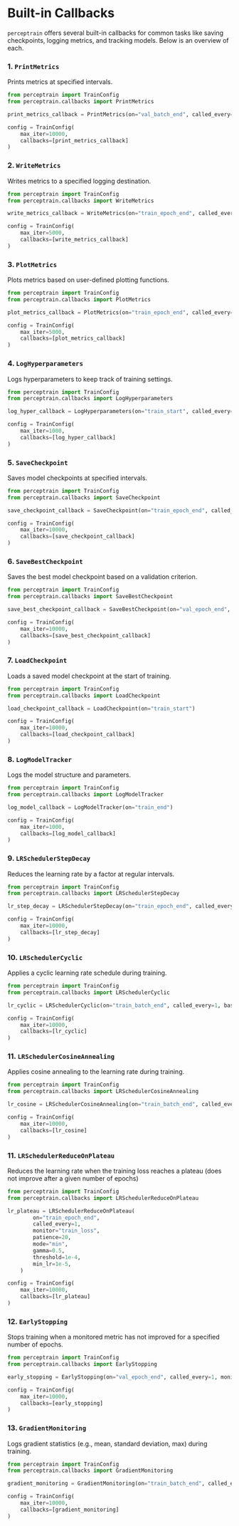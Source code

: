 
# Built-in Callbacks

`perceptrain` offers several built-in callbacks for common tasks like saving checkpoints, logging metrics, and tracking models. Below is an overview of each.

### 1. `PrintMetrics`

Prints metrics at specified intervals.

```python exec="on" source="material-block" html="1"
from perceptrain import TrainConfig
from perceptrain.callbacks import PrintMetrics

print_metrics_callback = PrintMetrics(on="val_batch_end", called_every=100)

config = TrainConfig(
    max_iter=10000,
    callbacks=[print_metrics_callback]
)
```

### 2. `WriteMetrics`

Writes metrics to a specified logging destination.

```python exec="on" source="material-block" html="1"
from perceptrain import TrainConfig
from perceptrain.callbacks import WriteMetrics

write_metrics_callback = WriteMetrics(on="train_epoch_end", called_every=50)

config = TrainConfig(
    max_iter=5000,
    callbacks=[write_metrics_callback]
)
```

### 3. `PlotMetrics`

Plots metrics based on user-defined plotting functions.

```python exec="on" source="material-block" html="1"
from perceptrain import TrainConfig
from perceptrain.callbacks import PlotMetrics

plot_metrics_callback = PlotMetrics(on="train_epoch_end", called_every=100)

config = TrainConfig(
    max_iter=5000,
    callbacks=[plot_metrics_callback]
)
```

### 4. `LogHyperparameters`

Logs hyperparameters to keep track of training settings.

```python exec="on" source="material-block" html="1"
from perceptrain import TrainConfig
from perceptrain.callbacks import LogHyperparameters

log_hyper_callback = LogHyperparameters(on="train_start", called_every=1)

config = TrainConfig(
    max_iter=1000,
    callbacks=[log_hyper_callback]
)
```

### 5. `SaveCheckpoint`

Saves model checkpoints at specified intervals.

```python exec="on" source="material-block" html="1"
from perceptrain import TrainConfig
from perceptrain.callbacks import SaveCheckpoint

save_checkpoint_callback = SaveCheckpoint(on="train_epoch_end", called_every=100)

config = TrainConfig(
    max_iter=10000,
    callbacks=[save_checkpoint_callback]
)
```

### 6. `SaveBestCheckpoint`

Saves the best model checkpoint based on a validation criterion.

```python exec="on" source="material-block" html="1"
from perceptrain import TrainConfig
from perceptrain.callbacks import SaveBestCheckpoint

save_best_checkpoint_callback = SaveBestCheckpoint(on="val_epoch_end", called_every=10)

config = TrainConfig(
    max_iter=10000,
    callbacks=[save_best_checkpoint_callback]
)
```

### 7. `LoadCheckpoint`

Loads a saved model checkpoint at the start of training.

```python exec="on" source="material-block" html="1"
from perceptrain import TrainConfig
from perceptrain.callbacks import LoadCheckpoint

load_checkpoint_callback = LoadCheckpoint(on="train_start")

config = TrainConfig(
    max_iter=10000,
    callbacks=[load_checkpoint_callback]
)
```

### 8. `LogModelTracker`

Logs the model structure and parameters.

```python exec="on" source="material-block" html="1"
from perceptrain import TrainConfig
from perceptrain.callbacks import LogModelTracker

log_model_callback = LogModelTracker(on="train_end")

config = TrainConfig(
    max_iter=1000,
    callbacks=[log_model_callback]
)
```

### 9. `LRSchedulerStepDecay`

Reduces the learning rate by a factor at regular intervals.

```python exec="on" source="material-block" html="1"
from perceptrain import TrainConfig
from perceptrain.callbacks import LRSchedulerStepDecay

lr_step_decay = LRSchedulerStepDecay(on="train_epoch_end", called_every=100, gamma=0.5)

config = TrainConfig(
    max_iter=10000,
    callbacks=[lr_step_decay]
)
```

### 10. `LRSchedulerCyclic`

Applies a cyclic learning rate schedule during training.

```python exec="on" source="material-block" html="1"
from perceptrain import TrainConfig
from perceptrain.callbacks import LRSchedulerCyclic

lr_cyclic = LRSchedulerCyclic(on="train_batch_end", called_every=1, base_lr=0.001, max_lr=0.01, step_size=2000)

config = TrainConfig(
    max_iter=10000,
    callbacks=[lr_cyclic]
)
```

### 11. `LRSchedulerCosineAnnealing`

Applies cosine annealing to the learning rate during training.

```python exec="on" source="material-block" html="1"
from perceptrain import TrainConfig
from perceptrain.callbacks import LRSchedulerCosineAnnealing

lr_cosine = LRSchedulerCosineAnnealing(on="train_batch_end", called_every=1, t_max=5000, min_lr=1e-6)

config = TrainConfig(
    max_iter=10000,
    callbacks=[lr_cosine]
)
```

### 11. `LRSchedulerReduceOnPlateau`

Reduces the learning rate when the training loss reaches a plateau (does not improve after a given number of epochs)

```python exec="on" source="material-block" html="1"
from perceptrain import TrainConfig
from perceptrain.callbacks import LRSchedulerReduceOnPlateau

lr_plateau = LRSchedulerReduceOnPlateau(
        on="train_epoch_end",
        called_every=1,
        monitor="train_loss",
        patience=20,
        mode="min",
        gamma=0.5,
        threshold=1e-4,
        min_lr=1e-5,
    )

config = TrainConfig(
    max_iter=10000,
    callbacks=[lr_plateau]
)
```

### 12. `EarlyStopping`

Stops training when a monitored metric has not improved for a specified number of epochs.

```python exec="on" source="material-block" html="1"
from perceptrain import TrainConfig
from perceptrain.callbacks import EarlyStopping

early_stopping = EarlyStopping(on="val_epoch_end", called_every=1, monitor="val_loss", patience=5, mode="min")

config = TrainConfig(
    max_iter=10000,
    callbacks=[early_stopping]
)
```

### 13. `GradientMonitoring`

Logs gradient statistics (e.g., mean, standard deviation, max) during training.

```python exec="on" source="material-block" html="1"
from perceptrain import TrainConfig
from perceptrain.callbacks import GradientMonitoring

gradient_monitoring = GradientMonitoring(on="train_batch_end", called_every=10)

config = TrainConfig(
    max_iter=10000,
    callbacks=[gradient_monitoring]
)
```
